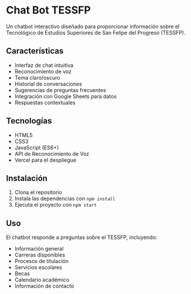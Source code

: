 # Chat Bot TESSFP

Un chatbot interactivo diseñado para proporcionar información sobre el Tecnológico de Estudios Superiores de San Felipe del Progreso (TESSFP).

## Características

- Interfaz de chat intuitiva
- Reconocimiento de voz
- Tema claro/oscuro
- Historial de conversaciones
- Sugerencias de preguntas frecuentes
- Integración con Google Sheets para datos
- Respuestas contextuales

## Tecnologías

- HTML5
- CSS3
- JavaScript (ES6+)
- API de Reconocimiento de Voz
- Vercel para el despliegue

## Instalación

1. Clona el repositorio
2. Instala las dependencias con `npm install`
3. Ejecuta el proyecto con `npm start`

## Uso

El chatbot responde a preguntas sobre el TESSFP, incluyendo:
- Información general
- Carreras disponibles
- Procesos de titulación
- Servicios escolares
- Becas
- Calendario académico
- Información de contacto
